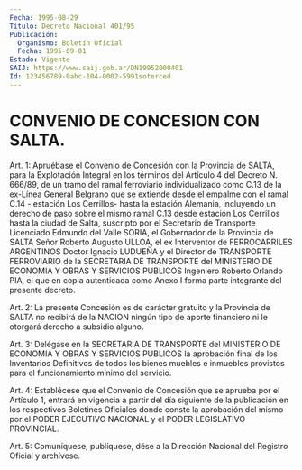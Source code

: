 ```yaml
---
Fecha: 1995-08-29
Título: Decreto Nacional 401/95
Publicación:
  Organismo: Boletín Oficial
  Fecha: 1995-09-01
Estado: Vigente
SAIJ: https://www.saij.gob.ar/DN19952000401
Id: 123456789-0abc-104-0002-5991soterced
---
```

# CONVENIO DE CONCESION CON SALTA.

<a id="1"></a>
Art. 1: Apruébase el Convenio de Concesión con la Provincia de SALTA, para la  Explotación Integral en los términos del Artículo 4  del Decreto N. 666/89, de un tramo del ramal ferroviario individualizado como  C.13  de  la ex-Línea General Belgrano que se  extiende  desde  el  empalme  con  el   ramal  C.14  - estación  Los  Cerrillos- hasta la estación Alemania, incluyendo un  derecho  de  paso sobre el  mismo  ramal C.13 desde estación Los Cerrillos hasta  la  ciudad de Salta, suscripto  por  el Secretario  de Transporte  Licenciado  Edmundo  del Valle SORIA, el Gobernador de la Provincia  de  SALTA  Señor  Roberto  Augusto  ULLOA,  el ex  Interventor  de  FERROCARRILES ARGENTINOS  Doctor  Ignacio LUDUEÑA y el Director de  TRANSPORTE   FERROVIARIO  de  la SECRETARIA  DE  TRANSPORTE    del  MINISTERIO DE  ECONOMIA  Y OBRAS  Y  SERVICIOS PUBLICOS Ingeniero  Roberto Orlando PIA, el que en copia autenticada como Anexo I forma  parte integrante del presente decreto.

<a id="2"></a>
Art.  2:  La  presente  Concesión  es de carácter gratuito y la Provincia de SALTA no recibirá  de la NACION  ningún  tipo de aporte  financiero  ni  le  otorgará   derecho  a  subsidio alguno.

<a id="3"></a>
Art. 3: Delégase en la SECRETARIA DE TRANSPORTE del MINISTERIO DE  ECONOMIA  Y  OBRAS  Y SERVICIOS PUBLICOS la aprobación final de los  Inventarios Definitivos  de  todos  los  bienes muebles e inmuebles  provistos   para  el  funcionamiento  mínimo  del servicio.

<a id="4"></a>
Art. 4: Establécese que el Convenio de Concesión  que  se aprueba  por  el  Artículo 1, entrará  en vigencia a partir del día siguiente  de la publicación  en  los  respectivos  Boletines Oficiales donde  conste la aprobación del mismo por el PODER EJECUTIVO NACIONAL y el  PODER LEGISLATIVO PROVINCIAL.

<a id="5"></a>
Art. 5: Comuníquese,  publíquese, dése a la Dirección Nacional del  Registro Oficial y archívese.